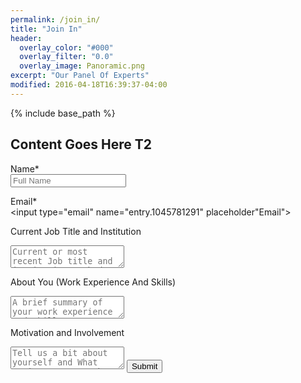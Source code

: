 ```yaml
---
permalink: /join_in/
title: "Join In"
header:
  overlay_color: "#000"
  overlay_filter: "0.0"
  overlay_image: Panoramic.png
excerpt: "Our Panel Of Experts"
modified: 2016-04-18T16:39:37-04:00
---
```


{% include base_path %}

## Content Goes Here T2
 
<script type="text/javascript">var submitted=false;</script>
<iframe name="hidden_iframe" id="hidden_iframe" style="display:none;" 
onload="if(submitted) {window.location='/about/';}"></iframe>

<form action="https://docs.google.com/forms/d/e/1FAIpQLSdvgbt1HQ4f39IDZP3VXkHNZOInX5F1A5k1aJwHV9yQ6TBHRg/formResponse" method="post" target="hidden_iframe" onsubmit="submitted=true;">
  
  <label>Name*</label><br>
  <input type="text" name="entry.2005620554" placeholder="Full Name">
  
  <label>Email*</label><br>
  <input type="email" name="entry.1045781291" placeholder"Email">
  
  <label>Current Job Title and Institution</label><br>
  <textarea name="entry.1065046570" placeholder ="Current or most recent Job title and institution worked at"></textarea>
  
  <label>About You (Work Experience And Skills)</label><br>
  <textarea name="entry.839337160" placeholder="A brief summary of your work experience and skills"></textarea>
  
  <label>Motivation and Involvement</label><br>
  <textarea name="entry.393839841" placeholder="Tell us a bit about yourself and What motivates you to be involved in the Lantern project"></textarea>
  
  <input type="submit" value="Submit" />
  
</form>

